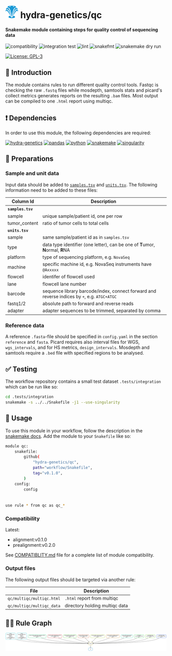 # <img src="images/hydragenetics.png" width=40 /> hydra-genetics/qc

#### Snakemake module containing steps for quality control of sequencing data

![compatibility](https://github.com/hydra-genetics/qc/actions/workflows/compatibility.yaml/badge.svg?branch=develop)
![integration test](https://github.com/hydra-genetics/qc/actions/workflows/integration.yaml/badge.svg?branch=develop)
![lint](https://github.com/hydra-genetics/qc/actions/workflows/lint.yaml/badge.svg?branch=develop)
![snakefmt](https://github.com/hydra-genetics/qc/actions/workflows/snakefmt.yaml/badge.svg?branch=develop)
![snakemake dry run](https://github.com/hydra-genetics/qc/actions/workflows/snakemake-dry-run.yaml/badge.svg?branch=develop)

[![License: GPL-3](https://img.shields.io/badge/License-GPL3-yellow.svg)](https://opensource.org/licenses/gpl-3.0.html)

## :speech_balloon: Introduction

The module contains rules to run different quality control tools. Fastqc is checking the raw `.fastq` files while
mosdepth, samtools stats and picard's collect metrics generates reports on the resulting `.bam` files. Most
output can be compiled to one `.html` report using multiqc.

## :heavy_exclamation_mark: Dependencies

In order to use this module, the following dependencies are required:

[![hydra-genetics](https://img.shields.io/badge/hydragenetics-v0.10.0-blue)](https://github.com/hydra-genetics/)
[![pandas](https://img.shields.io/badge/pandas-1.3.1-blue)](https://pandas.pydata.org/)
[![python](https://img.shields.io/badge/python-3.8-blue)](https://www.python.org/)
[![snakemake](https://img.shields.io/badge/snakemake-6.10.0-blue)](https://snakemake.readthedocs.io/en/stable/)
[![singularity](https://img.shields.io/badge/singularity-3.0.0-blue)](https://sylabs.io/docs/)

## :school_satchel: Preparations

### Sample and unit data

Input data should be added to [`samples.tsv`](https://github.com/hydra-genetics/qc/blob/develop/config/samples.tsv)
and [`units.tsv`](https://github.com/hydra-genetics/qc/blob/develop/config/units.tsv).
The following information need to be added to these files:

| Column Id | Description |
| --- | --- |
| **`samples.tsv`** |
| sample | unique sample/patient id, one per row |
| tumor_content | ratio of tumor cells to total cells |
| **`units.tsv`** |
| sample | same sample/patient id as in `samples.tsv` |
| type | data type identifier (one letter), can be one of **T**umor, **N**ormal, **R**NA |
| platform | type of sequencing platform, e.g. `NovaSeq` |
| machine | specific machine id, e.g. NovaSeq instruments have `@Axxxxx` |
| flowcell | identifer of flowcell used |
| lane | flowcell lane number |
| barcode | sequence library barcode/index, connect forward and reverse indices by `+`, e.g. `ATGC+ATGC` |
| fastq1/2 | absolute path to forward and reverse reads |
| adapter | adapter sequences to be trimmed, separated by comma |

### Reference data

A reference `.fasta`-file should be specified in `config.yaml` in the section `reference` and `fasta`. Picard
requires also interval files for WGS, `wgs_intervals`, and for HS metrics, `design_intervals`. Mosdepth and
samtools require a `.bed` file with specified regions to be analysed.

## :white_check_mark: Testing

The workflow repository contains a small test dataset `.tests/integration` which can be run like so:

```bash
cd .tests/integration
snakemake -s ../../Snakefile -j1 --use-singularity
```

## :rocket: Usage

To use this module in your workflow, follow the description in the
[snakemake docs](https://snakemake.readthedocs.io/en/stable/snakefiles/modularization.html#modules).
Add the module to your `Snakefile` like so:

```bash
module qc:
    snakefile:
        github(
            "hydra-genetics/qc",
            path="workflow/Snakefile",
            tag="v0.1.0",
        )
    config:
        config


use rule * from qc as qc_*
```

### Compatibility

Latest:
 - alignment:v0.1.0
 - prealignment:v0.2.0

 See [COMPATIBLITY.md](../master/COMPATIBLITY.md) file for a complete list of module compatibility.

### Output files

The following output files should be targeted via another rule:

| File | Description |
|---|---|
| `qc/multiqc/multiqc.html` | `.html` report from multiqc |
| `qc/multiqc/multiqc_data` | directory holding multiqc data |

## :judge: Rule Graph

![rule_graph](images/rulegraph.svg)
